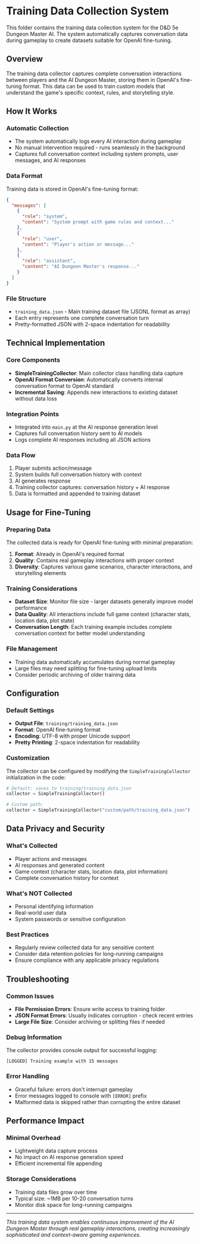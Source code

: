 # Training Data Collection System

This folder contains the training data collection system for the D&D 5e Dungeon Master AI. The system automatically captures conversation data during gameplay to create datasets suitable for OpenAI fine-tuning.

## Overview

The training data collector captures complete conversation interactions between players and the AI Dungeon Master, storing them in OpenAI's fine-tuning format. This data can be used to train custom models that understand the game's specific context, rules, and storytelling style.

## How It Works

### Automatic Collection
- The system automatically logs every AI interaction during gameplay
- No manual intervention required - runs seamlessly in the background
- Captures full conversation context including system prompts, user messages, and AI responses

### Data Format
Training data is stored in OpenAI's fine-tuning format:

```json
{
  "messages": [
    {
      "role": "system",
      "content": "System prompt with game rules and context..."
    },
    {
      "role": "user", 
      "content": "Player's action or message..."
    },
    {
      "role": "assistant",
      "content": "AI Dungeon Master's response..."
    }
  ]
}
```

### File Structure
- `training_data.json` - Main training dataset file (JSONL format as array)
- Each entry represents one complete conversation turn
- Pretty-formatted JSON with 2-space indentation for readability

## Technical Implementation

### Core Components
- **SimpleTrainingCollector**: Main collector class handling data capture
- **OpenAI Format Conversion**: Automatically converts internal conversation format to OpenAI standard
- **Incremental Saving**: Appends new interactions to existing dataset without data loss

### Integration Points
- Integrated into `main.py` at the AI response generation level
- Captures full conversation history sent to AI models
- Logs complete AI responses including all JSON actions

### Data Flow
1. Player submits action/message
2. System builds full conversation history with context
3. AI generates response
4. Training collector captures: conversation history + AI response
5. Data is formatted and appended to training dataset

## Usage for Fine-Tuning

### Preparing Data
The collected data is ready for OpenAI fine-tuning with minimal preparation:

1. **Format**: Already in OpenAI's required format
2. **Quality**: Contains real gameplay interactions with proper context
3. **Diversity**: Captures various game scenarios, character interactions, and storytelling elements

### Training Considerations
- **Dataset Size**: Monitor file size - larger datasets generally improve model performance
- **Data Quality**: All interactions include full game context (character stats, location data, plot state)
- **Conversation Length**: Each training example includes complete conversation context for better model understanding

### File Management
- Training data automatically accumulates during normal gameplay
- Large files may need splitting for fine-tuning upload limits
- Consider periodic archiving of older training data

## Configuration

### Default Settings
- **Output File**: `training/training_data.json`
- **Format**: OpenAI fine-tuning format
- **Encoding**: UTF-8 with proper Unicode support
- **Pretty Printing**: 2-space indentation for readability

### Customization
The collector can be configured by modifying the `SimpleTrainingCollector` initialization in the code:

```python
# Default: saves to training/training_data.json
collector = SimpleTrainingCollector()

# Custom path:
collector = SimpleTrainingCollector("custom/path/training_data.json")
```

## Data Privacy and Security

### What's Collected
- Player actions and messages
- AI responses and generated content
- Game context (character stats, location data, plot information)
- Complete conversation history for context

### What's NOT Collected
- Personal identifying information
- Real-world user data
- System passwords or sensitive configuration

### Best Practices
- Regularly review collected data for any sensitive content
- Consider data retention policies for long-running campaigns
- Ensure compliance with any applicable privacy regulations

## Troubleshooting

### Common Issues
- **File Permission Errors**: Ensure write access to training folder
- **JSON Format Errors**: Usually indicates corruption - check recent entries
- **Large File Size**: Consider archiving or splitting files if needed

### Debug Information
The collector provides console output for successful logging:
```
[LOGGED] Training example with 15 messages
```

### Error Handling
- Graceful failure: errors don't interrupt gameplay
- Error messages logged to console with `[ERROR]` prefix
- Malformed data is skipped rather than corrupting the entire dataset

## Performance Impact

### Minimal Overhead
- Lightweight data capture process
- No impact on AI response generation speed
- Efficient incremental file appending

### Storage Considerations
- Training data files grow over time
- Typical size: ~1MB per 10-20 conversation turns
- Monitor disk space for long-running campaigns

---

*This training data system enables continuous improvement of the AI Dungeon Master through real gameplay interactions, creating increasingly sophisticated and context-aware gaming experiences.*